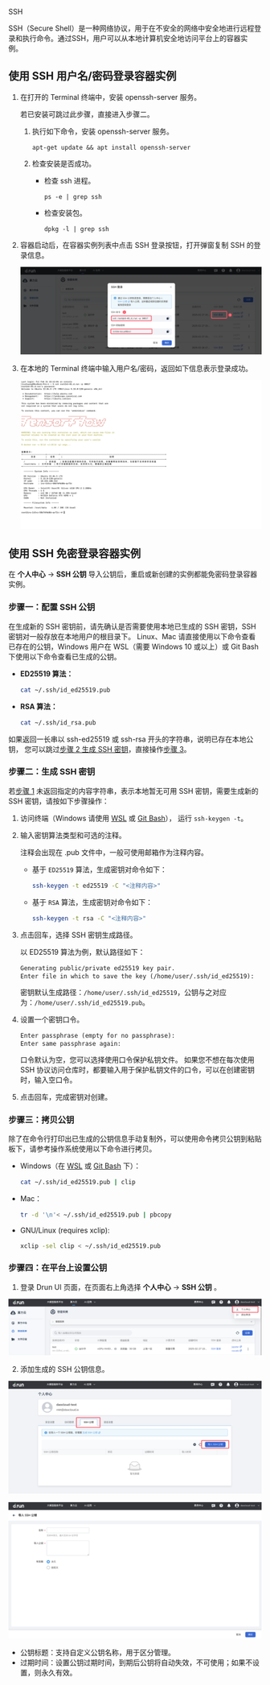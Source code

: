 
SSH  

SSH（Secure Shell）是一种网络协议，用于在不安全的网络中安全地进行远程登录和执行命令。通过SSH，用户可以从本地计算机安全地访问平台上的容器实例。

## 使用 SSH 用户名/密码登录容器实例

1. 在打开的 Terminal 终端中，安装 openssh-server 服务。

    若已安装可跳过此步骤，直接进入步骤二。

    1. 执行如下命令，安装 openssh-server 服务。
   
        ```shell
        apt-get update && apt install openssh-server
        ```

    1. 检查安装是否成功。

        * 检查 ssh 进程。

            ```shell
            ps -e | grep ssh
            ```

        * 检查安装包。

            ```
            dpkg -l | grep ssh
            ```

2. 容器启动后，在容器实例列表中点击 SSH 登录按钮，打开弹窗复制 SSH 的登录信息。

    ![ssh1](../images/ssh1.png)

3. 在本地的 Terminal 终端中输入用户名/密码，返回如下信息表示登录成功。

    ![ssh2](../images/ssh2.png)

## 使用 SSH 免密登录容器实例

在 **个人中心** -> **SSH 公钥** 导入公钥后，重启或新创建的实例都能免密码登录容器实例。

### 步骤一：配置 SSH 公钥

在生成新的 SSH 密钥前，请先确认是否需要使用本地已生成的 SSH 密钥，SSH 密钥对一般存放在本地用户的根目录下。
Linux、Mac 请直接使用以下命令查看已存在的公钥，Windows 用户在 WSL（需要 Windows 10 或以上）或 Git Bash 下使用以下命令查看已生成的公钥。

- **ED25519 算法：**

    ```bash
    cat ~/.ssh/id_ed25519.pub
    ```

- **RSA 算法：**

    ```bash
    cat ~/.ssh/id_rsa.pub
    ```

如果返回一长串以 ssh-ed25519 或 ssh-rsa 开头的字符串，说明已存在本地公钥，
您可以跳过[步骤 2 生成 SSH 密钥](#2-ssh)，直接操作[步骤 3](#3)。

### 步骤二：生成 SSH 密钥

若[步骤 1](#1-ssh) 未返回指定的内容字符串，表示本地暂无可用 SSH 密钥，需要生成新的 SSH 密钥，请按如下步骤操作：

1. 访问终端（Windows 请使用 [WSL](https://docs.microsoft.com/zh-cn/windows/wsl/install) 或 [Git Bash](https://gitforwindows.org/)），
   运行 `ssh-keygen -t`。
  
2. 输入密钥算法类型和可选的注释。
  
    注释会出现在 .pub 文件中，一般可使用邮箱作为注释内容。
    
    - 基于 `ED25519` 算法，生成密钥对命令如下：
    
        ```bash
        ssh-keygen -t ed25519 -C "<注释内容>"
        ```
    
    - 基于 `RSA` 算法，生成密钥对命令如下：
    
        ```bash
        ssh-keygen -t rsa -C "<注释内容>"
        ```

3. 点击回车，选择 SSH 密钥生成路径。

    以 ED25519 算法为例，默认路径如下：
    
    ```console
    Generating public/private ed25519 key pair.
    Enter file in which to save the key (/home/user/.ssh/id_ed25519):
    ```
    
    密钥默认生成路径：`/home/user/.ssh/id_ed25519`，公钥与之对应为：`/home/user/.ssh/id_ed25519.pub`。

4. 设置一个密钥口令。

    ```console
    Enter passphrase (empty for no passphrase):
    Enter same passphrase again:
    ```

    口令默认为空，您可以选择使用口令保护私钥文件。
    如果您不想在每次使用 SSH 协议访问仓库时，都要输入用于保护私钥文件的口令，可以在创建密钥时，输入空口令。

5. 点击回车，完成密钥对创建。

### 步骤三：拷贝公钥

除了在命令行打印出已生成的公钥信息手动复制外，可以使用命令拷贝公钥到粘贴板下，请参考操作系统使用以下命令进行拷贝。

- Windows（在 [WSL](https://docs.microsoft.com/en-us/windows/wsl/install) 或 [Git Bash](https://gitforwindows.org/) 下）：

    ```bash
    cat ~/.ssh/id_ed25519.pub | clip
    ```

- Mac：

    ```bash
    tr -d '\n'< ~/.ssh/id_ed25519.pub | pbcopy
    ```

- GNU/Linux (requires xclip):

    ```bash
    xclip -sel clip < ~/.ssh/id_ed25519.pub
    ```

### 步骤四：在平台上设置公钥

1. 登录 Drun UI 页面，在页面右上角选择 **个人中心** -> **SSH 公钥** 。

![ssh3](../images/ssh3.png)

  
2. 添加生成的 SSH 公钥信息。

![ssh4](../images/ssh4.png)

![ssh5](../images/ssh5.png)


* 公钥标题：支持自定义公钥名称，用于区分管理。
* 过期时间：设置公钥过期时间，到期后公钥将自动失效，不可使用；如果不设置，则永久有效。

